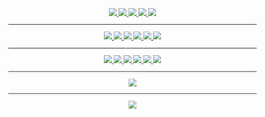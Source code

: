 <div align="center">
    <a href="https://www.reddit.com/user/King_Hector">
        <img src="https://img.shields.io/badge/Reddit-%23FF4500.svg?style=for-the-badge&logo=Reddit&logoColor=white">
    </a>
    <a href="https://steamcommunity.com/profiles/76561198300452418/">
        <img src="https://img.shields.io/badge/steam-%23203357.svg?style=for-the-badge&logo=steam&logoColor=white">
    </a>
     <a href="https://github.com/kinghector">
        <img src="https://img.shields.io/badge/GitHub-100000?style=for-the-badge&logo=github&logoColor=white">
    </a>
    <a href="https://www.twitch.tv/king_hector">
        <img src="https://img.shields.io/badge/twich-%239146FF.svg?style=for-the-badge&logo=Twitch&logoColor=white">
    </a>
    <a href="https://twitter.com/KingHec25850851">
        <img src="https://img.shields.io/badge/twitter-%231DA1F2.svg?style=for-the-badge&logo=Twitter&logoColor=white">
    </a>
</div>

---

<div align="center">
    <a href="https://brave.com/">
        <img src="https://img.shields.io/badge/Brave-FB542B?style=for-the-badge&logo=Brave&logoColor=white">
    </a>
    <a href="https://www.jetbrains.com/idea/">
        <img src="https://img.shields.io/badge/IntelliJ IDEA-be3397.svg?style=for-the-badge&logo=intellij-idea&logoColor=white">
    </a>
    <a href="https://code.visualstudio.com/">
        <img src="https://img.shields.io/badge/Visual%20Studio%20Code-0078d7.svg?style=for-the-badge&logo=visual-studio-code&logoColor=white">
    </a>
    <a href="https://krita.org/en/">
        <img src="https://img.shields.io/badge/Krita-203759?style=for-the-badge&logo=krita&logoColor=EEF37B">
    </a>
    <a href="https://godotengine.org/">
        <img src="https://img.shields.io/badge/GODOT-%23FFFFFF.svg?style=for-the-badge&logo=godot-engine">
    </a>
    <a href="https://git-scm.com/">
        <img src="https://img.shields.io/badge/git-%23F05033.svg?style=for-the-badge&logo=git&logoColor=white">
    </a>
</div>

---

<div align="center">
    <a href="https://www.java.com/en/">
        <img src="https://img.shields.io/badge/java-%23ED8B00.svg?style=for-the-badge&logo=java&logoColor=white" />
    </a>    
    <a href="https://nodejs.org/en/">    
        <img src="https://img.shields.io/badge/javascript-%23323330.svg?style=for-the-badge&logo=javascript&logoColor=%23F7DF1E" />
    </a>    
    <a href="https://dotnet.microsoft.com/en-us/">    
        <img src="https://img.shields.io/badge/c%23-%23239120.svg?style=for-the-badge&logo=c-sharp&logoColor=white" />
    </a>    
    <a href="https://en.wikipedia.org/wiki/HTML">    
        <img src="https://img.shields.io/badge/html5-%23E34F26.svg?style=for-the-badge&logo=html5&logoColor=white" />
    </a>    
    <a href="https://en.wikipedia.org/wiki/CSS">    
        <img src="https://img.shields.io/badge/css3-%231572B6.svg?style=for-the-badge&logo=css3&logoColor=white" />
    </a>
    <a href="https://www.mysql.com/">
        <img src="https://img.shields.io/badge/mysql-00000f.svg?style=for-the-badge&logo=mysql&logoColor=white" />
    <a>    
</div>    
  
---

<div align="center">
    <a href="https://github.com/DenverCoder1/github-readme-streak-stats">
        <img src="https://github-readme-streak-stats.herokuapp.com?user=KingHector&theme=github-dark&hide_border=true&date_format=M%20j%5B%2C%20Y%5D&background=DDfb8a00&currStreakNum=879BA9&sideNums=879BA9&currStreakLabel=879BA9&sideLabels=879BA9&fire=DD2727&ring=fb8a00&stroke=30373C&dates=A6BECF" />
    </a>
</div>

---

<div align="center">
    <a href="https://en.wikipedia.org/wiki/Sword_Art_Online">
        <img src="https://i.imgur.com/Aa8mB8H.gif" />
    </a>    
</div> 
